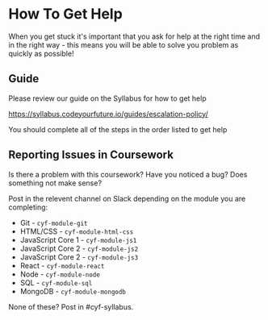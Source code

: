 <!--
Do not edit this file.
Make a change to the template and then pull changes.
https://github.com/CodeYourFuture/CYF-Coursework-Template
-->

# How To Get Help

When you get stuck it's important that you ask for help at the right time and in the right way - this means you will be able to solve you problem as quickly as possible!

## Guide

Please review our guide on the Syllabus for how to get help

https://syllabus.codeyourfuture.io/guides/escalation-policy/

You should complete all of the steps in the order listed to get help

## Reporting Issues in Coursework

Is there a problem with this coursework?
Have you noticed a bug?
Does something not make sense?

Post in the relevent channel on Slack depending on the module you are completing:

- Git - `cyf-module-git`
- HTML/CSS - `cyf-module-html-css`
- JavaScript Core 1 - `cyf-module-js1`
- JavaScript Core 2 - `cyf-module-js2`
- JavaScript Core 2 - `cyf-module-js3`
- React - `cyf-module-react`
- Node - `cyf-module-node`
- SQL - `cyf-module-sql`
- MongoDB - `cyf-module-mongodb`

None of these? Post in #cyf-syllabus.
